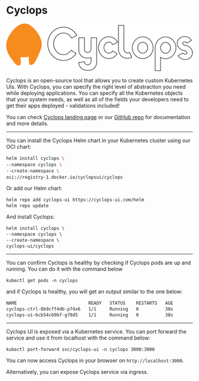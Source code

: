 # Cyclops

![](https://raw.githubusercontent.com/cyclops-ui/cyclops/main/web/static/img/cyclops-simplistic.png)

Cyclops is an open-source tool that allows you to create custom Kubernetes UIs. With Cyclops, you can specify the right level of abstraction you need while deploying applications. You can specify all the Kubernetes objects that your system needs, as well as all of the fields your developers need to get their apps deployed - validations included!

You can check [Cyclops landing page](https://cyclops-ui.com) or our [GitHub repo](https://github.com/cyclops-ui/cyclops) for documentation and more details.

---

You can install the Cyclops Helm chart in your Kubernetes cluster using our OCI chart:
```bash
helm install cyclops \
--namespace cyclops \
--create-namespace \
oci://registry-1.docker.io/cyclopsui/cyclops
```

Or add our Helm chart:

```
helm repo add cyclops-ui https://cyclops-ui.com/helm
helm repo update
```

And install Cyclops:

```
helm install cyclops \
--namespace cyclops \
--create-namespace \
cyclops-ui/cyclops
```
---

You can confirm Cyclops is healthy by checking if Cyclops pods are up and running. You can do it with the command below

```
kubectl get pods -n cyclops
```

and if Cyclops is healthy, you will get an output similar to the one below:

```
NAME                           READY   STATUS    RESTARTS   AGE
cyclops-ctrl-8b9cff4db-p74x6   1/1     Running   0          38s
cyclops-ui-6cb54c69bf-g78d5    1/1     Running   0          38s
```

---

Cyclops UI is exposed via a Kubernetes service. You can port forward the service and use it from localhost with the command below:

```
kubectl port-forward svc/cyclops-ui -n cyclops 3000:3000
```

You can now access Cyclops in your browser on `http://localhost:3000`.

Alternatively, you can expose Cyclops service via ingress.
